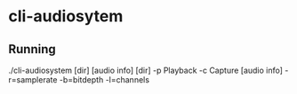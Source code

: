 # cli-audiosytem
## Running
./cli-audiosystem [dir] [audio info]
[dir]
-p Playback
-c Capture
[audio info]
-r=samplerate
-b=bitdepth
-l=channels

